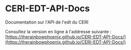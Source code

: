 # CERI-EDT-API-Docs
Documentation sur l'API de l'edt du CERI

Consultez la version en ligne à l'addresse suivante : [https://therainbowphoenix.github.io/CERI-EDT-API-Docs/](https://therainbowphoenix.github.io/CERI-EDT-API-Docs/)
